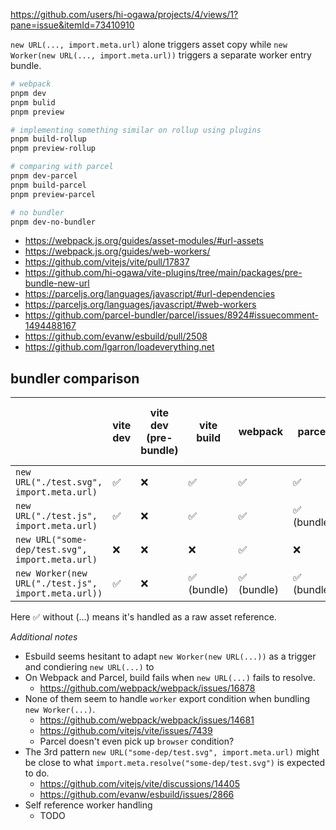 https://github.com/users/hi-ogawa/projects/4/views/1?pane=issue&itemId=73410910

`new URL(..., import.meta.url)` alone triggers asset copy while `new Worker(new URL(..., import.meta.url))` triggers a separate worker entry bundle.

```sh
# webpack
pnpm dev
pnpm bulid
pnpm preview

# implementing something similar on rollup using plugins
pnpm build-rollup
pnpm preview-rollup

# comparing with parcel
pnpm dev-parcel
pnpm build-parcel
pnpm preview-parcel

# no bundler
pnpm dev-no-bundler
```

- https://webpack.js.org/guides/asset-modules/#url-assets
- https://webpack.js.org/guides/web-workers/
- https://github.com/vitejs/vite/pull/17837
- https://github.com/hi-ogawa/vite-plugins/tree/main/packages/pre-bundle-new-url
- https://parceljs.org/languages/javascript/#url-dependencies
- https://parceljs.org/languages/javascript/#web-workers
- https://github.com/parcel-bundler/parcel/issues/8924#issuecomment-1494488167
- https://github.com/evanw/esbuild/pull/2508
- https://github.com/lgarron/loadeverything.net

## bundler comparison

|                                                   | vite dev | vite dev (pre-bundle) | vite build | webpack    | parcel     | esbuild (PR-2508) | vite dev (pre-bundle PR-17837) |
|---------------------------------------------------|----------|-----------------------|------------|------------|------------|-------------------|--------------------------------|
| `new URL("./test.svg", import.meta.url)`            | ✅        | ❌                     | ✅          | ✅          | ✅          | ❓                 | ✅                              |
| `new URL("./test.js", import.meta.url)`             | ✅        | ❌                     | ✅          | ✅          | ✅ (bundle) | ✅ (chunk)        | ✅                              |
| `new URL("some-dep/test.svg", import.meta.url)`     | ❌        | ❌                     | ❌          | ✅          | ❌          | ❓                 | ❌                              |
| `new Worker(new URL("./test.js", import.meta.url))` | ✅        | ❌                     | ✅ (bundle) | ✅ (bundle) | ✅ (bundle) | ✅ (chunk)        | ✅ (bundle)                     |

Here ✅ without (...) means it's handled as a raw asset reference.

_Additional notes_

- Esbuild seems hesitant to adapt `new Worker(new URL(...))` as a trigger and condiering `new URL(...)` to
- On Webpack and Parcel, build fails when `new URL(...)` fails to resolve.
  - https://github.com/webpack/webpack/issues/16878
- None of them seem to handle `worker` export condition when bundling `new Worker(...)`.
  - https://github.com/webpack/webpack/issues/14681
  - https://github.com/vitejs/vite/issues/7439
  - Parcel doesn't even pick up `browser` condition?
- The 3rd pattern `new URL("some-dep/test.svg", import.meta.url)` might be close to what `import.meta.resolve("some-dep/test.svg")` is expected to do.
  - https://github.com/vitejs/vite/discussions/14405
  - https://github.com/evanw/esbuild/issues/2866
- Self reference worker handling
  - TODO
